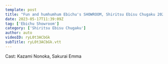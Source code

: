 ```yaml
---
template: post
title: "Fun and humhumhum Ebichu's SHOWROOM, Shiritsu Ebisu Chugaku 2023/05/17"
date: 2023-05-17T11:39:09Z
tag: ['Ebichu Showroom']
category: ['Shiritsu Ebisu Chugaku']
author: auto 
videoID: ryL0t3ACbGk
subTitle: ryL0t3ACbGk.vtt
---
```

Cast: Kazami Nonoka, Sakurai Emma